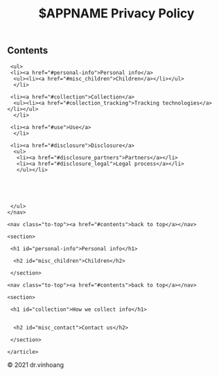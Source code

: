<!DOCTYPE HTML>

<!-- This Source Code Form is subject to the terms of the Mozilla Public
     License, v. 2.0. If a copy of the MPL was not distributed with this file,
     You can obtain one at http://mozilla.org/MPL/2.0/.  -->

<html lang=en>
 <head>
  <meta charset="utf-8" />
  
  <title>$APPNAME - Privacy Policy</title>
   <!--Make sure to put you app name in the page title-->
  
  <link href="privacy-policy-updates.xml" type="application/rss+xml" title="$APPNAME Privacy Policy Updates" rel="alternate">
   <!--It's a good idea to provide an RSS feed of privacy policy updates so that users don't have to keep checking back to see if anything has changed. Especially if your feed doesn't change regularly, it doesn't take much work to update it by hand whenever you make a change. Of course, whenever you make a large change, it's still a good idea to push a notice out to your users, even if you do have an RSS feed. Make sure to remove the RSS section below if you don't use an update feed.-->
   
  <link rel="stylesheet" href="css/style.css" media="all" type="text/css">
  
  </head>
  
 <body>

   <header>
    <h1>$APPNAME Privacy Policy</h1>
    </header>

   <nav>
    <h1 id="contents">Contents</h1>

     <ul>
     <li><a href="#personal-info">Personal info</a>
      <ul><li><a href="#misc_children">Children</a></li></ul>
      </li>
     
     <li><a href="#collection">Collection</a>
      <ul><li><a href="#collection_tracking">Tracking technologies</a></li></ul>
      </li>
      
     <li><a href="#use">Use</a>
      </li>
    
     <li><a href="#disclosure">Disclosure</a>
      <ul>
       <li><a href="#disclosure_partners">Partners</a></li>
       <li><a href="#disclosure_legal">Legal process</a></li>
       </ul></li>
      
  
      
  
      
     </ul>
    </nav>
   
   <article>

    <nav class="to-top"><a href="#contents">back to top</a></nav>

    <section>

     <h1 id="personal-info">Personal info</h1>

      <h2 id="misc_children">Children</h2>

     </section>
   
    <nav class="to-top"><a href="#contents">back to top</a></nav>
   
    <section>
    
     <h1 id="collection">How we collect info</h1>


      <h2 id="misc_contact">Contact us</h2>

     </section>

    </article>

  </body>

 </html>
© 2021 dr.vinhoang


